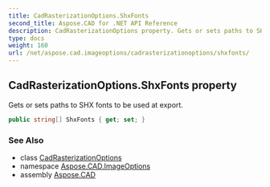 ```yaml
---
title: CadRasterizationOptions.ShxFonts
second_title: Aspose.CAD for .NET API Reference
description: CadRasterizationOptions property. Gets or sets paths to SHX fonts to be used at export
type: docs
weight: 160
url: /net/aspose.cad.imageoptions/cadrasterizationoptions/shxfonts/
---
```

## CadRasterizationOptions.ShxFonts property

Gets or sets paths to SHX fonts to be used at export.

```csharp
public string[] ShxFonts { get; set; }
```

### See Also

* class [CadRasterizationOptions](../)
* namespace [Aspose.CAD.ImageOptions](../../cadrasterizationoptions/)
* assembly [Aspose.CAD](../../../)


